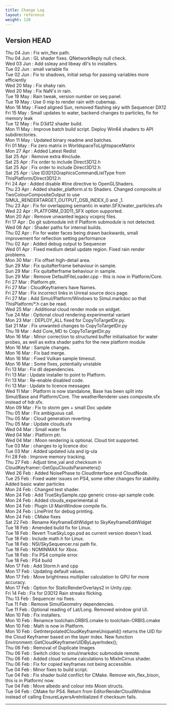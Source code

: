 ```yaml
---
title: Change Log
layout: reference
weight: 120
---
```



Version HEAD
---
Thu 04 Jun : Fix win_flex path.  
Thu 04 Jun : GL shader fixes. QNetworkReply null check.  
Wed 03 Jun : Add ssleay and libeay dll's to installers.  
Tue 02 Jun : small variable fix  
Tue 02 Jun : Fix to shadows, initial setup for passing variables more efficiently  
Wed 20 May : Fix shaky rain.  
Wed 20 May : Fix NaN's in rain.  
Tue 19 May : Rain tweak, version number on seq panel.  
Tue 19 May : Use 0 mip to render rain with cubemap.  
Mon 18 May : Fixed aligned Sun, removed flashing sky with Sequencer DX12  
Fri 15 May : Small updates to water, backend changes to particles, fix for memory leak  
Tue 12 May : Fix D3d12 shader build.  
Mon 11 May : Improve batch build script. Deploy Win64 shaders to API subdirectories.  
Mon 11 May : Updated binary readme and batches.  
Fri 01 May : Fix zero matrix in WorldspaceToLightspaceMatrix  
Mon 27 Apr : Added Latest Redist  
Sat 25 Apr : Remove extra #include.  
Sat 25 Apr : Fix order to include Direct3D12.h  
Sat 25 Apr : Fix order to include Direct3D12.h  
Sat 25 Apr : Use ID3D12GraphicsCommandListType from ThisPlatform/Direct3D12.h  
Fri 24 Apr : Added disable #line directive to OpenGLShaders.  
Thu 23 Apr : Added shader_platform.sl to Shaders. Changed composite.sl TwoColourCompositeOutput to use SIMUL_RENDERTARGET_OUTPUT_DSB_INDEX_0 and _1.  
Thu 23 Apr : Fix for overlapping semantic in water.SFX/water_particles.sfx  
Wed 22 Apr : PLATFORM_D3D11_SFX option supported.  
Mon 20 Apr : Remove unwanted legacy vcxproj files.  
Fri 17 Apr : Do git submodule init if Platform submodule is not detected.  
Wed 08 Apr : Shader paths for internal builds.  
Thu 02 Apr : Fix for water faces being drawn backwards, small improvement for reflection setting performance  
Thu 02 Apr : Added debug output to Sequencer  
Wed 01 Apr : Fixed medium detail update region. Fixed rain render problems.  
Mon 30 Mar : Fix offset high-detail area.  
Sun 29 Mar : Fix quitafterframe behaviour in sample.  
Sun 29 Mar : Fix quitafterframe behaviour in sample.  
Sun 29 Mar : Remove DefaultFileLoader.cpp - this is now in Platform/Core.  
Fri 27 Mar : Platform ptr.  
Fri 27 Mar : CloudKeyframers have Names.  
Fri 27 Mar : Fix incorrect links in Unreal source docs page.  
Fri 27 Mar : Add Simul/Platform/Windows to Simul.markdoc so that ThisPlatform/*.h can be read.  
Wed 25 Mar : Additional cloud render mode on widget.  
Tue 24 Mar : Optional cloud rendering experimental variant  
Mon 23 Mar : DEPLOY_ALL fixed for CopyToTargetDir.py.  
Sat 21 Mar : Fix unwanted changes to CopyToTargetDir.py  
Thu 19 Mar : Add Core_MD to CopyToTargetDir.py  
Mon 16 Mar : Minor correction to structured buffer initialisation for water probes, as well as extra shader paths for the new platform module  
Mon 16 Mar : Sample changes.  
Mon 16 Mar : Fix bad merge.  
Mon 16 Mar : Fixed Vulkan sample timeout.  
Mon 16 Mar : Some fixes, potentially unstable  
Fri 13 Mar : Fix dll dependencies.  
Fri 13 Mar : Update installer to point to Platform.  
Fri 13 Mar : Re-enable disabled code.  
Fri 13 Mar : Update to licence messages  
Wed 11 Mar : Platform is now standalone, Base has been split into Simul/Base and Platform/Core. The weatherRenderer uses composite.sfx instead of hdr.sfx.  
Mon 09 Mar : Fix to storm gen + small Doc update  
Thu 05 Mar : Fix ambiguous call.  
Thu 05 Mar : Cloud generation reverting.  
Thu 05 Mar : Update clouds.sfx  
Wed 04 Mar : Small water fix  
Wed 04 Mar : Platform ptr.  
Wed 04 Mar : Moon rendering is optional. Cloud tint supported.  
Tue 03 Mar : changes to ig licence doc  
Tue 03 Mar : Added updated iula and ig-ula  
Fri 28 Feb : Improve memory tracking.  
Thu 27 Feb : Adjust time_val and checksum in CloudKeyframer::GetGpuCloudsParameters()  
Wed 26 Feb : Added NoisePhase to CloudInterface and CloudNode.  
Tue 25 Feb : Fixed water issues on PS4, some other changes for stability. Added basic water particles  
Mon 24 Feb : Changed test shader.  
Mon 24 Feb : Add TrueSkySample.cpp generic cross-api sample code.  
Mon 24 Feb : Added clouds_experimental.sl  
Mon 24 Feb : Plugin UI MainWindow compile fix.  
Mon 24 Feb : LinePrint for debug printing.  
Mon 24 Feb : CMake fixes  
Sat 22 Feb : Rename KeyframeEditWidget to SkyKeyframeEditWidget  
Tue 18 Feb : Amended build fix for Linux.  
Tue 18 Feb : Revert TrueSkyLogo.psd as current version doesn't load.  
Tue 18 Feb : Include math.h for Linux.  
Tue 18 Feb : NSI/SkySequencer.nsi path fix.  
Tue 18 Feb : NOMINMAX for Xbox.  
Tue 18 Feb : Fix PS4 compile error.  
Tue 18 Feb : PS4 build  
Mon 17 Feb : Add Storm.h and cpp  
Mon 17 Feb : Updating default values.  
Mon 17 Feb : Move brightness multiplier calculation to GPU for more accuracy.  
Mon 17 Feb : Option for StaticRenderOverlays2 in Unity.cpp.  
Fri 14 Feb : Fix for D3D12 Rain streaks flicking.  
Thu 13 Feb : Sequencer nsi fixes.  
Tue 11 Feb : Remove SimulGeometry dependencies.  
Tue 11 Feb : Optional reading of Lat/Long. Removed window grid UI.  
Mon 10 Feb : Fix installers.  
Mon 10 Feb : Renamce toolchain.ORBIS.cmake to toolchain-ORBIS.cmake  
Mon 10 Feb : Math is now in Platform.  
Mon 10 Feb : GetInterpolatedCloudKeyframeUniqueId() returns the UID for the Cloud Keyframer based on the layer index. New function Environment::GetCloudKeyframerUIDByLayerIndex();  
Thu 06 Feb : Removal of Duplicate Images  
Thu 06 Feb : Switch cldoc to simul/markdoc submodule remote.  
Thu 06 Feb : Added cloud volume calculations to MixInCirrus shader.  
Thu 06 Feb : Fix for copied keyframes not being accessible.  
Tue 04 Feb : Minor fixes to build script.  
Tue 04 Feb : Fix shader build conflict for CMake. Remove win_flex_bison, this is in Platform/ now.  
Tue 04 Feb : Move albedo and colour into Moon structs.  
Tue 04 Feb : CMake for PS4. Return from EditorRenderCloudWindow instead of calling EnsureLayersAreInitialized if checksum fails.  

<hr>
